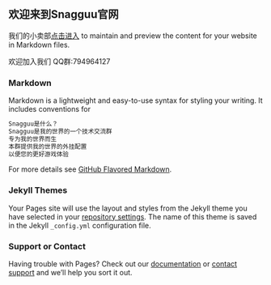 ## 欢迎来到Snagguu官网

我们的小卖部[点击进入](https://Snagguu.maikama.cn/) to maintain and preview the content for your website in Markdown files.

欢迎加入我们 QQ群:794964127

### Markdown

Markdown is a lightweight and easy-to-use syntax for styling your writing. It includes conventions for

```markdown
Snagguu是什么？
Snagguu是我的世界的一个技术交流群
专为我的世界而生
本群提供我的世界的外挂配置
以便您的更好游戏体验
```

For more details see [GitHub Flavored Markdown](https://guides.github.com/features/mastering-markdown/).

### Jekyll Themes

Your Pages site will use the layout and styles from the Jekyll theme you have selected in your [repository settings](https://github.com/Snagguu-Tristeanima/Snagguu/settings). The name of this theme is saved in the Jekyll `_config.yml` configuration file.

### Support or Contact

Having trouble with Pages? Check out our [documentation](https://help.github.com/categories/github-pages-basics/) or [contact support](https://github.com/contact) and we’ll help you sort it out.
